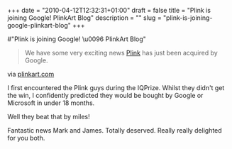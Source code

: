 +++
date = "2010-04-12T12:32:31+01:00"
draft = false
title = "Plink is joining Google! PlinkArt Blog"
description = ""
slug = "plink-is-joining-google-plinkart-blog"
+++

#"Plink is joining Google! \u0096 PlinkArt Blog"


 <div class="posterous_bookmarklet_entry">
 <blockquote class="posterous_long_quote">We have some very exciting news <a href="http://www.plinkart.com/">Plink</a> has just been acquired by Google.</blockquote>

<div class="posterous_quote_citation">via <a href="http://www.plinkart.com/blog/?p=77">plinkart.com</a></div>
 <p>I first encountered the Plink guys during the IQPrize. Whilst they didn't get the win, I confidently predicted they would be bought by Google or Microsoft in under 18 months.
</p><p>Well they beat that by miles!
</p><p>Fantastic news Mark and James. Totally deserved. Really really delighted for you both.</p></div>
 